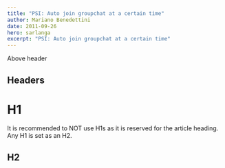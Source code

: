 ```yaml
---
title: "PSI: Auto join groupchat at a certain time"
author: Mariano Benedettini
date: 2011-09-26
hero: sarlanga
excerpt: "PSI: Auto join groupchat at a certain time" 
---
```


Above header

## Headers

# H1

It is recommended to NOT use H1s as it is reserved for the article heading. Any H1 is set as an H2.

## H2

